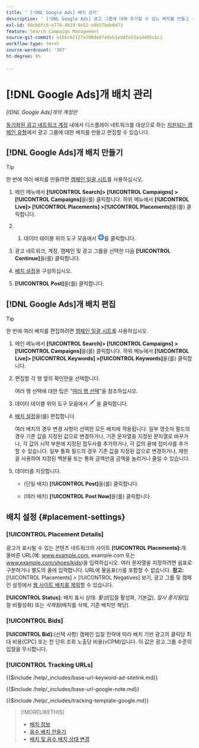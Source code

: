 ```yaml
---
title: ' [!DNL Google Ads] 배치 관리'
description: ' [!DNL Google Ads] 광고 그룹에 대해 추가할 수 있는 배치를 만들고 관리하는 방법을 알아봅니다.'
exl-id: 80cb6fc6-e778-4b19-9e52-e0b57bde0d73
feature: Search Campaign Management
source-git-commit: e16bc62127a708de8f4deb1eddfa53a14405cbc2
workflow-type: tm+mt
source-wordcount: '367'
ht-degree: 0%

---
```


# [!DNL Google Ads]개 배치 관리

*[!DNL Google Ads]개의 계정만*

[동기화된 광고 네트워크 계정](/help/search-social-commerce/campaign-management/accounts/ad-network-account-about.md) 내에서 디스플레이 네트워크를 대상으로 하는 [지원되는 캠페인 유형](/help/search-social-commerce/introduction/supported-inventory.md)에서 광고 그룹에 대한 배치를 만들고 편집할 수 있습니다.

## [!DNL Google Ads]개 배치 만들기

>[!TIP]
>
>한 번에 여러 배치를 만들려면 [캠페인 일괄 시트](/help/search-social-commerce/campaign-management/bulksheets/bulksheet-about.md)를 사용하십시오.

1. 메인 메뉴에서 **[!UICONTROL Search]> [!UICONTROL Campaigns] >[!UICONTROL Campaigns]**&#x200B;을(를) 클릭합니다. 하위 메뉴에서 **[!UICONTROL Live]> [!UICONTROL Placements] >[!UICONTROL Placements]**&#x200B;을(를) 클릭합니다.

1. &#x200B;
   1. 데이터 테이블 위의 도구 모음에서 ![만들기](/help/search-social-commerce/assets/add.png "만들기")를 클릭합니다.

1. 광고 네트워크, 계정, 캠페인 및 광고 그룹을 선택한 다음 **[!UICONTROL Continue]**&#x200B;을(를) 클릭합니다.

1. [배치 설정](#placement-settings)을 구성하십시오.

1. **[!UICONTROL Post]**&#x200B;을(를) 클릭합니다.

## [!DNL Google Ads]개 배치 편집

>[!TIP]
>
>한 번에 여러 배치를 편집하려면 [캠페인 일괄 시트](/help/search-social-commerce/campaign-management/bulksheets/bulksheet-about.md)를 사용하십시오.

1. 메인 메뉴에서 **[!UICONTROL Search]> [!UICONTROL Campaigns] >[!UICONTROL Campaigns]**&#x200B;을(를) 클릭합니다. 하위 메뉴에서 **[!UICONTROL Live]> [!UICONTROL Keywords] >[!UICONTROL Keywords]**&#x200B;을(를) 클릭합니다.

1. 편집할 각 행 옆의 확인란을 선택합니다.

   여러 행 선택에 대한 팁은 &quot;[여러 행 선택](/help/search-social-commerce/common-tasks/navigation-editing-selection/multiple-rows-select.md)&quot;을 참조하십시오.

1. 데이터 테이블 위의 도구 모음에서 ![편집](/help/search-social-commerce/assets/edit.png "편집") 을 클릭합니다.

1. [배치 설정](#placement-settings)을(를) 편집합니다.

   여러 배치의 경우 변경 사항이 선택한 모든 배치에 적용됩니다. 일부 영숫자 필드의 경우 기존 값을 지정된 값으로 변경하거나, 기존 문자열을 지정된 문자열로 바꾸거나, 각 값의 시작 부분에 지정된 접두사를 추가하거나, 각 값의 끝에 접미사를 추가할 수 있습니다. 일부 통화 필드의 경우 기존 값을 지정된 값으로 변경하거나, 제한을 사용하여 지정된 백분율 또는 통화 금액만큼 금액을 늘리거나 줄일 수 있습니다.

1. 데이터를 저장합니다.

   * (단일 배치) **[!UICONTROL Post]**&#x200B;을(를) 클릭합니다.

   * (여러 배치) **[!UICONTROL Post Now]**&#x200B;을(를) 클릭합니다.

## 배치 설정 {#placement-settings}

### [!UICONTROL Placement Details]

광고가 표시될 수 있는 콘텐츠 네트워크의 사이트 **[!UICONTROL Placements]:**&#x200B;개. 올바른 URL(예: www.example.com, example.com 또는 www.example.com/shoes/kids)을 입력하십시오. 여러 문자열을 지정하려면 쉼표로 구분하거나 별도의 줄에 입력합니다. URL에 물음표(`?`)를 포함할 수 없습니다. **참고:** [!UICONTROL Placements] > [!UICONTROL Negatives] 보기, 광고 그룹 및 캠페인 설정에서 [웹 사이트 배치를 제외](placement-negative-create.md)할 수 있습니다.

**[!UICONTROL Status]:** 배치 표시 상태: *활성*(입찰 활성화, 기본값), *일시 중지됨*(입찰 비활성화) 또는 *삭제됨*(배치를 삭제, 기존 배치만 해당).

### [!UICONTROL Bids]

**[!UICONTROL Bid]:**(선택 사항) 캠페인 입찰 전략에 따라 배치 기반 광고의 클릭당 최대 비용(CPC) 또는 천 단위 조회 노출당 비용(vCPM)입니다. 이 값은 광고 그룹 수준의 입찰을 무시합니다.

<!-- If the placement is in a standard optimized portfolio, then the specified bid is applied for one day. Afterward, the optimization capability places bids according to its own calculations. -->

### [!UICONTROL Tracking URLs]

<!-- **[!UICONTROL Base URL]:** -->

{{$include /help/_includes/base-url-keyword-ad-sitelink.md}}

<!-- note -->

{{$include /help/_includes/base-url-google-note.md}}

<!-- **[!UICONTROL Tracking Template]:** -->

{{$include /help/_includes/tracking-template-google.md}}

>[!MORELIKETHIS]
>
>* [배치 정보](placement-about.md)
>* [음수 배치 만들기](placement-negative-create.md)
>* [배치 및 음수 배치 상태 변경](placement-status-edit.md)
